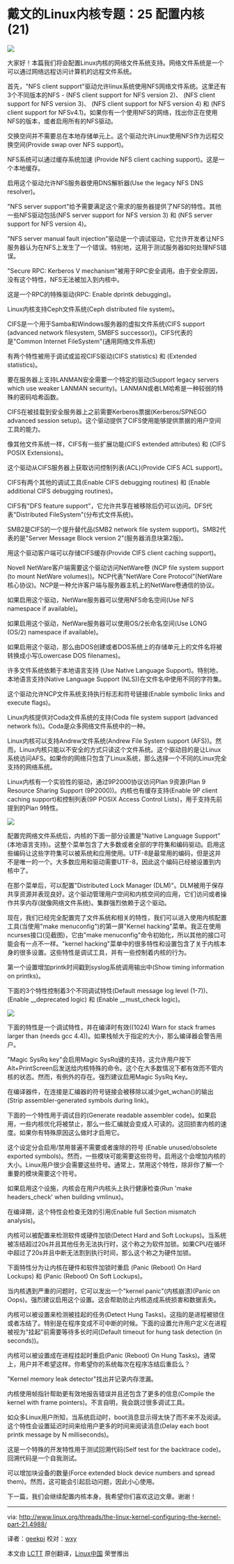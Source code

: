 戴文的Linux内核专题：25 配置内核 (21)
================================================================================
![](http://www.linux.org/attachments/slide-jpg.689/.jpg)

大家好！本篇我们将会配置Linux内核的网络文件系统支持。网络文件系统是一个可以通过网络远程访问计算机的远程文件系统。

首先，"NFS client support"驱动允许linux系统使用NFS网络文件系统。这里还有3个不同版本的NFS - (NFS client support for NFS version 2)、 (NFS client support for NFS version 3)、 (NFS client support for NFS version 4) 和 (NFS client support for NFSv4.1)。如果你有一个使用NFS的网络，找出你正在使用NFS的版本，或者启用所有的NFS驱动。

交换空间并不需要总在本地存储单元上。这个驱动允许Linux使用NFS作为远程交换空间(Provide swap over NFS support)。

NFS系统可以通过缓存系统加速 (Provide NFS client caching support)。这是一个本地缓存。

启用这个驱动允许NFS服务器使用DNS解析器(Use the legacy NFS DNS resolver)。

"NFS server support"给予需要满足这个需求的服务器提供了NFS的特性。其他一些NFS驱动包括(NFS server support for NFS version 3) 和 (NFS server support for NFS version 4)。

"NFS server manual fault injection"驱动是一个调试驱动，它允许开发者让NFS服务器认为在NFS上发生了一个错误。特别地，这用于测试服务器如何处理NFS错误。

"Secure RPC: Kerberos V mechanism"被用于RPC安全调用。由于安全原因，没有这个特性，NFS无法被加入到内核中。

这是一个RPC的特殊驱动(RPC: Enable dprintk debugging)。

Linux内核支持Ceph文件系统(Ceph distributed file system)。

CIFS是一个用于Samba和Windows服务器的虚拟文件系统(CIFS support (advanced network filesystem, SMBFS successor))。CIFS代表的是"Common Internet FileSystem"(通用网络文件系统)

有两个特性被用于调试或监视CIFS驱动(CIFS statistics) 和 (Extended statistics)。

要在服务器上支持LANMAN安全需要一个特定的驱动(Support legacy servers which use weaker LANMAN security)。LANMAN或者LM哈希是一种较弱的特殊的密码哈希函数。

CIFS在被挂载到安全服务器上之前需要Kerberos票据(Kerberos/SPNEGO advanced session setup)。这个驱动提供了CIFS使用能够提供票据的用户空间工具的能力。

像其他文件系统一样，CIFS有一些扩展功能(CIFS extended attributes) 和 (CIFS POSIX Extensions)。

这个驱动从CIFS服务器上获取访问控制列表(ACL)(Provide CIFS ACL support)。

CIFS有两个其他的调试工具(Enable CIFS debugging routines) 和 (Enable additional CIFS debugging routines)。

CIFS有"DFS feature support"，它允许共享在被移除后仍可以访问。DFS代表"Distributed FileSystem"(分布式文件系统)。

SMB2是CIFS的一个提升替代品(SMB2 network file system support)。SMB2代表的是"Server Message Block version 2"(服务器消息块第2版)。

用这个驱动客户端可以存储CIFS缓存(Provide CIFS client caching support)。

Novell NetWare客户端需要这个驱动访问NetWare卷 (NCP file system support (to mount NetWare volumes))。NCP代表"NetWare Core Protocol"(NetWare核心协议)。NCP是一种允许客户端与服务器主机上的NetWare卷通信的协议。

如果启用这个驱动，NetWare服务器可以使用NFS命名空间(Use NFS namespace if available)。

如果启用这个驱动，NetWare服务器可以使用OS/2长命名空间(Use LONG (OS/2) namespace if available)。

如果启用这个驱动，那么由DOS创建或者DOS系统上的存储单元上的文件名将被转换成小写(Lowercase DOS filenames)。

许多文件系统依赖于本地语言支持 (Use Native Language Support)。特别地，本地语言支持(Native Language Support (NLS))在文件名中使用不同的字符集。

这个驱动允许NCP文件系统支持执行标志和符号链接(Enable symbolic links and execute flags)。

Linux内核提供对Coda文件系统的支持(Coda file system support (advanced network fs))。Coda是众多网络文件系统中的一种。

Linux内核可以支持Andrew文件系统(Andrew File System support (AFS))。然而，Linux内核只能以不安全的方式只读这个文件系统。这个驱动目的是让Linux系统访问AFS。如果你的网络只包含了Linux系统，那么选择一个不同的Linux完全支持的网络系统。

Linux内核有一个实验性的驱动，通过9P2000协议访问Plan 9资源(Plan 9 Resource Sharing Support (9P2000))。内核也有缓存支持(Enable 9P client caching support)和控制列表(9P POSIX Access Control Lists)，用于支持先前提到的Plan 9特性。

![](http://www.linux.org/attachments/kernel_21-png.687/)

配置完网络文件系统后，内核的下面一部分设置是"Native Language Support"(本地语言支持)。这整个菜单包含了大多数或者全部的字符集和编码驱动。启用这些编码让这些字符集可以被系统和应用使用。UTF-8是最常用的编码，但是这并不是唯一的一个。大多数应用和驱动需要UTF-8，因此这个编码已经被设置到内核中了。

在那个菜单后，可以配置"Distributed Lock Manager (DLM)"。DLM被用于保存共享资源并表现良好。这个驱动管理用户空间和内核空间的应用，它们访问或者操作共享内存(就像网络文件系统)。集群强烈依赖于这个驱动。

现在，我们已经完全配置完了文件系统和相关的特性，我们可以进入使用内核配置工具(当使用"make menuconfig")的第一屏"Kernel hacking"菜单。我正在使用ncurses接口(见截图)，它由"make menuconfig"命令初始化，所以其他的接口可能会有一点不一样。"kernel hacking"菜单中的很多特性和设置包含了关于内核本身的很多设置。这些特性是调试工具，并有一些控制着内核的行为。

第一个设置增加printk时间戳到syslog系统调用输出中(Show timing information on printks)。

下面的3个特性控制着3个不同调试特性(Default message log level (1-7))、 (Enable __deprecated logic) 和 (Enable __must_check logic)。

![](http://www.linux.org/attachments/kernel_21_1-png.688/)

下面的特性是一个调试特性，并在编译时有效((1024) Warn for stack frames larger than (needs gcc 4.4))。如果栈帧大于指定的大小，那么编译器会警告用户。

"Magic SysRq key"会启用Magic SysRq键的支持，这允许用户按下Alt+PrintScreen后发送给内核特殊的命令。这个在大多数情况下都有效而不管内核的状态。然而，有例外的存在。强烈建议启用Magic SysRq Key。

在编译器件，在连接是汇编器的符号链接会被移除以减少get_wchan()的输出(Strip assembler-generated symbols during link)。

下面的一个特性用于调试目的(Generate readable assembler code)。如果启用，一些内核优化将被禁止，那么一些汇编就会变成人可读的。这回损害内核的速度。如果你有特殊原因这么做时才启用它。

这个设定分会启用/禁用普遍不需要或者废除的符号 (Enable unused/obsolete exported symbols)。然而，一些模块可能需要这些符号。启用这个会增加内核的大小。Linux用户很少会需要这些符号。通常上，禁用这个特性，除非你了解一个重要的模块需要这个符号。

如果启用这个设施，内核会在用户内核头上执行健康检查(Run 'make headers_check' when building vmlinux)。

在编译期，这个特性会检查无效的引用(Enable full Section mismatch analysis)。

内核可以被配置来检测软件或硬件加锁(Detect Hard and Soft Lockups)。当系统被冻结超过20s并且其他任务无法执行时，这个称之为软件加锁。如果CPU在循环中超过了20s并且中断无法割到执行时间，那么这个称之为硬件加锁。

下面特性分为让内核在硬件和软件加锁时重启 (Panic (Reboot) On Hard Lockups) 和 (Panic (Reboot) On Soft Lockups)。

当内核遇到严重的问题时，它可以发出一个"kernel panic"(内核崩溃)(Panic on Oops)。强烈建议启用这个设置。这会帮助防止内核造成系统损害和数据丢失。

内核可以被设置来检测被挂起的任务(Detect Hung Tasks)。这指的是进程被锁住或者冻结了。特别是在程序变成不可中断的时候。下面的设置允许用户定义在进程被视为"挂起"前需要等待多长时间(Default timeout for hung task detection (in seconds))。

内核可以被设置成在进程挂起时重启(Panic (Reboot) On Hung Tasks)。通常上，用户并不希望这样。你希望你的系统每次在程序冻结后重启么？

"Kernel memory leak detector"找出并记录内存泄漏。

内核使用帧指针帮助更有效地报告错误并且还包含了更多的信息(Compile the kernel with frame pointers)。不言自明，我会跳过很多调试工具。

如众多Linux用户所知，当系统启动时，boot消息显示得太快了而不来不及阅读。这个特性会设置延迟时间来给用户更多的时间来阅读消息(Delay each boot printk message by N milliseconds)。

这是一个特殊的开发特性用于测试回溯代码(Self test for the backtrace code)。回溯代码是一个自我测试。

可以增加块设备的数量(Force extended block device numbers and spread them)。然而，这可能会引起启动问题，因此小心使用。

下一篇，我们会继续配置内核本身。我希望你们喜欢这边文章。谢谢！

--------------------------------------------------------------------------------

via: http://www.linux.org/threads/the-linux-kernel-configuring-the-kernel-part-21.4988/

译者：[geekpi](https://github.com/geekpi) 校对：[wxy](https://github.com/wxy)

本文由 [LCTT](https://github.com/LCTT/TranslateProject) 原创翻译，[Linux中国](http://linux.cn/) 荣誉推出